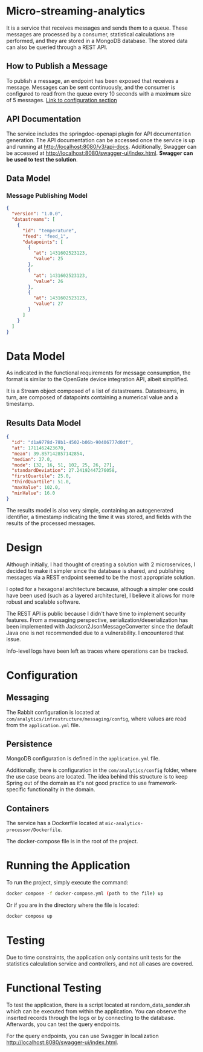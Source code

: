 # Micro-streaming-analytics

It is a service that receives messages and sends them to a queue. These messages are processed by a consumer, statistical calculations are performed, and they are stored in a MongoDB database. The stored data can also be queried through a REST API.

## How to Publish a Message

To publish a message, an endpoint has been exposed that receives a message. Messages can be sent continuously, and the consumer is configured to read from the queue every 10 seconds with a maximum size of 5 messages. [Link to configuration section](#Configuration)

## API Documentation

The service includes the springdoc-openapi plugin for API documentation generation. The API documentation can be accessed once the service is up and running at [http://localhost:8080/v3/api-docs](http://localhost:8080/v3/api-docs). Additionally, Swagger can be accessed at [http://localhost:8080/swagger-ui/index.html](http://localhost:8080/swagger-ui/index.html). **Swagger can be used to test the solution**.


## Data Model

### Message Publishing Model

```json
{
  "version": "1.0.0",
  "datastreams": [
    {
      "id": "temperature",
      "feed": "feed_1",
      "datapoints": [
        {
          "at": 1431602523123,
          "value": 25
        },
        {
          "at": 1431602523123,
          "value": 26
        },
        {
          "at": 1431602523123,
          "value": 27
        }
      ]
    }
  ]
}
```

# Data Model

As indicated in the functional requirements for message consumption, the format is similar to the OpenGate device integration API, albeit simplified.

It is a Stream object composed of a list of datastreams. Datastreams, in turn, are composed of datapoints containing a numerical value and a timestamp.

## Results Data Model

```json
{
  "id": "d1a9778d-78b1-4502-b06b-90406777d0df",
  "at": 1711462423670,
  "mean": 39.857142857142854,
  "median": 27.0,
  "mode": [32, 16, 51, 102, 25, 26, 27],
  "standardDeviation": 27.24192447276058,
  "firstQuartile": 25.0,
  "thirdQuartile": 51.0,
  "maxValue": 102.0,
  "minValue": 16.0
}
```

The results model is also very simple, containing an autogenerated identifier, a timestamp indicating the time it was stored, and fields with the results of the processed messages.

# Design

Although initially, I had thought of creating a solution with 2 microservices, I decided to make it simpler since the database is shared, and publishing messages via a REST endpoint seemed to be the most appropriate solution.

I opted for a hexagonal architecture because, although a simpler one could have been used (such as a layered architecture), I believe it allows for more robust and scalable software.

The REST API is public because I didn't have time to implement security features. From a messaging perspective, serialization/deserialization has been implemented with Jackson2JsonMessageConverter since the default Java one is not recommended due to a vulnerability. I encountered that issue.

Info-level logs have been left as traces where operations can be tracked.

# Configuration

## Messaging

The Rabbit configuration is located at `com/analytics/infrastructure/messaging/config`, where values are read from the `application.yml` file.

## Persistence

MongoDB configuration is defined in the `application.yml` file.

Additionally, there is configuration in the `com/analytics/config` folder, where the use case beans are located. The idea behind this structure is to keep Spring out of the domain as it's not good practice to use framework-specific functionality in the domain.

## Containers

The service has a Dockerfile located at `mic-analytics-processor/Dockerfile`.

The docker-compose file is in the root of the project.

# Running the Application

To run the project, simply execute the command:

```bash
docker compose -f docker-compose.yml (path to the file) up
```

Or if you are in the directory where the file is located:

```bash
docker compose up
```

# Testing

Due to time constraints, the application only contains unit tests for the statistics calculation service and controllers, and not all cases are covered.


# Functional Testing

To test the application, there is a script located at random_data_sender.sh which can be executed from within the application.
You can observe the inserted records through the logs or by connecting to the database. Afterwards, you can test the query endpoints.

For the query endpoints, you can use Swagger in localization [http://localhost:8080/swagger-ui/index.html](http://localhost:8080/swagger-ui/index.html).





